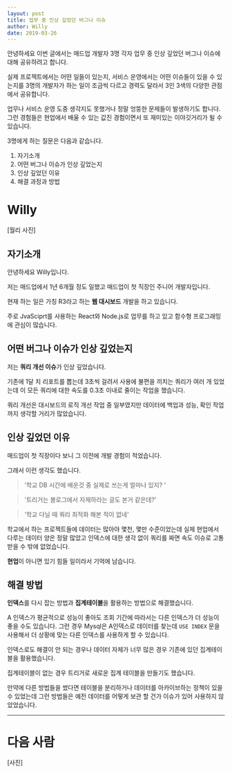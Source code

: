 ```yaml
---
layout: post
title: 업무 중 인상 깊었던 버그나 이슈
author: Willy
date: 2019-03-26
---
```

안녕하세요 이번 글에서는 매드업 개발자 3명 각자 업무 중 인상 깊었던 버그나 이슈에 대해 공유하려고 합니다.

실제 프로젝트에서는 어떤 일들이 있는지, 서비스 운영에서는 어떤 이슈들이 있을 수 있는지를 3명의 개발자가 하는 일이 조금씩 다르고 경력도 달라서 3인 3색의 다양한 관점에서 공유합니다.

업무나 서비스 운영 도중 생각지도 못했거나 정말 엉뚱한 문제들이 발생하기도 합니다. 그런 경험들은 현업에서 배울 수 있는 값진 경험이면서 또 재미있는 이야깃거리가 될 수 있습니다.

3명에게 하는 질문은 다음과 같습니다.

1. 자기소개
1. 어떤 버그나 이슈가 인상 깊었는지
1. 인상 깊었던 이유
1. 해결 과정과 방법

# Willy

[월리 사진]

## 자기소개

안녕하세요 Willy입니다.

저는 매드업에서 1년 6개월 정도 일했고 매드업이 첫 직장인 주니어 개발자입니다.

현재 하는 일은 가칭 R3라고 하는 **웹 대시보드** 개발을 하고 있습니다. 

주로 JvaSciprt를 사용하는 React와 Node.js로 업무를 하고 있고 함수형 프로그래밍에 관심이 많습니다.

## 어떤 버그나 이슈가 인상 깊었는지

저는 **쿼리 개선 이슈**가 인상 깊었습니다. 

기존에 1달 치 리포트를 뽑는데 3초씩 걸려서 사용에 불편을 끼치는 쿼리가 여러 개 있었는데 이 모든 쿼리에 대한 속도를 0.3초 이내로 줄이는 작업을 했습니다.

쿼리 개선은 대시보드의 로직 개선 작업 중 일부였지만 데이터에 백업과 성능, 확인 작업까지 생각할 거리가 많았습니다.

## 인상 깊었던 이유

매드업이 첫 직장이다 보니 그 이전에 개발 경험이 적었습니다.

그래서 이런 생각도 했습니다.

> '학교 DB 시간에 배운것 중 실제로 쓰는게 얼마나 있지? '

> '트리거는 블로그에서 자제하라는 글도 본거 같은데?'

> '학교 다닐 때 쿼리 최적화 해본 적이 없네'


학교에서 하는 프로젝트들에 데이터는 많아야 몇천, 몇만 수준이었는데 실제 현업에서 다루는 데이터 양은 정말 많았고 인덱스에 대한 생각 없이 쿼리를 짜면 속도 이슈로 고통받을 수 밖에 없었습니다.

**현업**이 아니면 있기 힘들 일이라서 기억에 남습니다.

## 해결 방법
**인덱스**를 다시 잡는 방법과 **집계테이블**을 활용하는 방법으로 해결했습니다.

A 인덱스가 평균적으로 성능이 좋아도 조회 기간에 따라서는 다른 인덱스가 더 성능이 좋을 수도 있습니다.
그런 경우 Mysql은 A인덱스로 데이터를 찾는데 `USE INDEX` 문을 사용해서 더 상황에 맞는 다른 인덱스를 사용하게 할 수 있습니다.

인덱스로도 해결이 안 되는 경우나 데이터 자체가 너무 많은 경우 기존에 있던 집계테이블을 활용했습니다.
 
집계테이블이 없는 경우 트리거로 새로운 집계 테이블을 만들기도 했습니다.

만약에 다른 방법들을 썼다면 테이블을 분리하거나 데이터를 아카이브하는 정책이 있을 수 있었는데 그런 방법들은 예전 데이터를 어떻게 보관 할 건가 이슈가 있어 사용하지 않았었습니다.

---

# 다음 사람

[사진]
